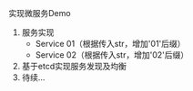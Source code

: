 实现微服务Demo
1. 服务实现
    - Service 01（根据传入str，增加'01'后缀） 
    - Service 02（根据传入str，增加'02'后缀）
2. 基于etcd实现服务发现及均衡
3. 待续...